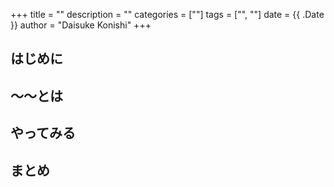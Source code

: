 +++
title = ""
description = ""
categories = [""]
tags = ["", ""]
date = {{ .Date }}
author = "Daisuke Konishi"
+++


## はじめに

## 〜〜とは

## やってみる

## まとめ
